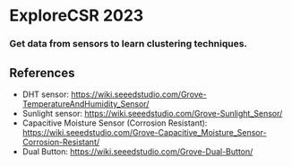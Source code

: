 # ExploreCSR 2023 
### Get data from sensors to learn clustering techniques.

## References
- DHT sensor: https://wiki.seeedstudio.com/Grove-TemperatureAndHumidity_Sensor/
- Sunlight sensor: https://wiki.seeedstudio.com/Grove-Sunlight_Sensor/
- Capacitive Moisture Sensor (Corrosion Resistant): https://wiki.seeedstudio.com/Grove-Capacitive_Moisture_Sensor-Corrosion-Resistant/
- Dual Button: https://wiki.seeedstudio.com/Grove-Dual-Button/
